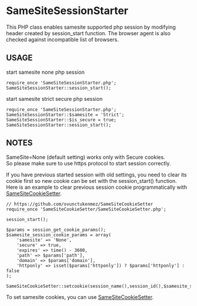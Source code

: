 # SameSiteSessionStarter
This PHP class enables samesite supported php session by modifying header created by session_start function.
The browser agent is also checked against incompatible list of browsers.

## USAGE

start samesite none php session
```
require_once 'SameSiteSessionStarter.php';
SameSiteSessionStarter::session_start();
```

start samesite strict secure php session
```
require_once 'SameSiteSessionStarter.php';
SameSiteSessionStarter::$samesite = 'Strict';
SameSiteSessionStarter::$is_secure = true;
SameSiteSessionStarter::session_start();
```

## NOTES
SameSite=None (default setting) works only with Secure cookies.  
So please make sure to use https protocol to start session correctly. 

If you have previous started session with old settings, you need to clear its cookie first so new cookie can be set with the session_start() function.   
Here is an example to clear previous session cookie programmatically with [SameSiteCookieSetter](https://github.com/ovunctukenmez/SameSiteCookieSetter).
                                                               
```
// https://github.com/ovunctukenmez/SameSiteCookieSetter
require_once 'SameSiteCookieSetter/SameSiteCookieSetter.php';

session_start();

$params = session_get_cookie_params();
$samesite_session_cookie_params = array(
    'samesite' => 'None',
    'secure' => true,
    'expires' => time() - 3600,
    'path' => $params['path'],
    'domain' => $params['domain'],
    'httponly' => isset($params['httponly']) ? $params['httponly'] : false
);

SameSiteCookieSetter::setcookie(session_name(),session_id(),$samesite_session_cookie_params);
```

To set samesite cookies, you can use [SameSiteCookieSetter](https://github.com/ovunctukenmez/SameSiteCookieSetter).